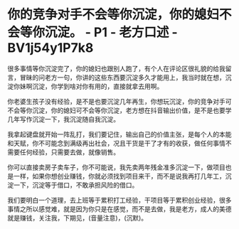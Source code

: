 # 你的竞争对手不会等你沉淀，你的媳妇不会等你沉淀。 - P1 - 老方口述 - BV1j54y1P7k8

很多事情等你沉淀完了，你的媳妇也跟别人跑了，有个人在评论区很礼貌的给我留言，冒昧的问老方一句，你讲的这些东西要沉淀多久才能用上，我当时就在想，沉淀你妹啊沉淀，你学到啥对你有用的，直接就拿去用啊。

你老婆生孩子没有经验，是不是也要沉淀几年再生，你想玩沉淀，你的竞争对手可不会等你沉淀，你的媳妇可不会等你沉淀，老方想在抖音输出价值，是不是也要学几年写作沉淀一下，我沉淀随自我沉淀。

我拿起键盘就开始一阵乱打，我们要记住，输出自己的价值主张，是每个人的本能和天赋，你不可能念到满级再出社会，况且干货是干了才有的收获，做任何事情不需要任何经验，只需要去做，就像销售。

你可以直接卖房子卖车子，你不可能说，我先卖两年残金准多沉淀一下，做项目也是一样，如果你想创业赚钱，你就必须找到项目来干，而不是说我再打几年工，沉淀一下，沉淀等于借口，不敢承担风险的借口。

我们要明白一个道理，去上班等于累积打工经验，干项目等于累积创业经验，很多事情之所以感觉难，就是因为你只是在感觉，而不是去做，我是老方，成人的美德就是赚钱，关注我，下期见，(音量注意)，(沉默)。

